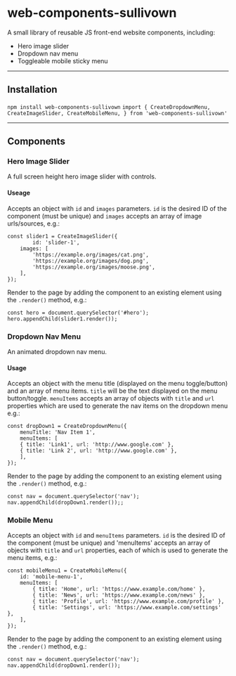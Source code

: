 # web-components-sullivown

A small library of reusable JS front-end website components, including:

-   Hero image slider
-   Dropdown nav menu
-   Toggleable mobile sticky menu

---

## Installation

`npm install web-components-sullivown`
`import { CreateDropdownMenu, CreateImageSlider, CreateMobileMenu, } from 'web-components-sullivown'`

---

## Components

### Hero Image Slider

A full screen height hero image slider with controls.

#### Useage

Accepts an object with `id` and `images` parameters. `id` is the desired ID of the component (must be unique) and `images` accepts an array of image urls/sources, e.g.:

```
const slider1 = CreateImageSlider({
        id: 'slider-1',
	images: [
		'https://example.org/images/cat.png',
		'https://example.org/images/dog.png',
		'https://example.org/images/moose.png',
	],
});
```

Render to the page by adding the component to an existing element using the `.render()` method, e.g.:

```
const hero = document.querySelector('#hero');
hero.appendChild(slider1.render());
```

### Dropdown Nav Menu

An animated dropdown nav menu.

#### Usage

Accepts an object with the menu title (displayed on the menu toggle/button) and an array of menu items. `title` will be the text displayed on the menu button/toggle. `menuItems` accepts an array of objects with `title` and `url` properties which are used to generate the nav items on the dropdown menu e.g.:

```
const dropDown1 = CreateDropdownMenu({
	menuTitle: 'Nav Item 1',
	menuItems: [
	{ title: 'Link1', url: 'http://www.google.com' },
	{ title: 'Link 2', url: 'http://www.google.com' },
	],
});
```

Render to the page by adding the component to an existing element using the `.render()` method, e.g.:

```
const nav = document.querySelector('nav');
nav.appendChild(dropDown1.render());;
```

### Mobile Menu

Accepts an object with `id` and `menuItems` parameters. `id` is the desired ID of the component (must be unique) and 'menuItems' accepts an array of objects with `title` and `url` properties, each of which is used to generate the menu items, e.g.:

```
const mobileMenu1 = CreateMobileMenu({
	id: 'mobile-menu-1',
	menuItems: [
		{ title: 'Home', url: 'https://www.example.com/home' },
		{ title: 'News', url: 'https://www.example.com/news' },
		{ title: 'Profile', url: 'https://www.example.com/profile' },
		{ title: 'Settings', url: 'https://www.example.com/settings' },
	],
});
```

Render to the page by adding the component to an existing element using the `.render()` method, e.g.:

```
const nav = document.querySelector('nav');
nav.appendChild(dropDown1.render());
```
